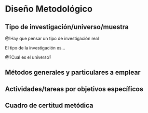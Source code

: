# Diseño Metodológico

<!-- TODO: Dividir esto por archivos tambien. Va a ser grande -->
## Tipo de investigación/universo/muestra

@!Hay que pensar un tipo de investigación real

El tipo de la investigación es...

@?Cual es el universo?

## Métodos generales y particulares a emplear

## Actividades/tareas por objetivos específicos

## Cuadro de certitud metódica